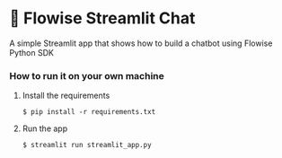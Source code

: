 # 💬 Flowise Streamlit Chat

A simple Streamlit app that shows how to build a chatbot using Flowise Python SDK

### How to run it on your own machine

1. Install the requirements

   ```
   $ pip install -r requirements.txt
   ```

2. Run the app

   ```
   $ streamlit run streamlit_app.py
   ```
